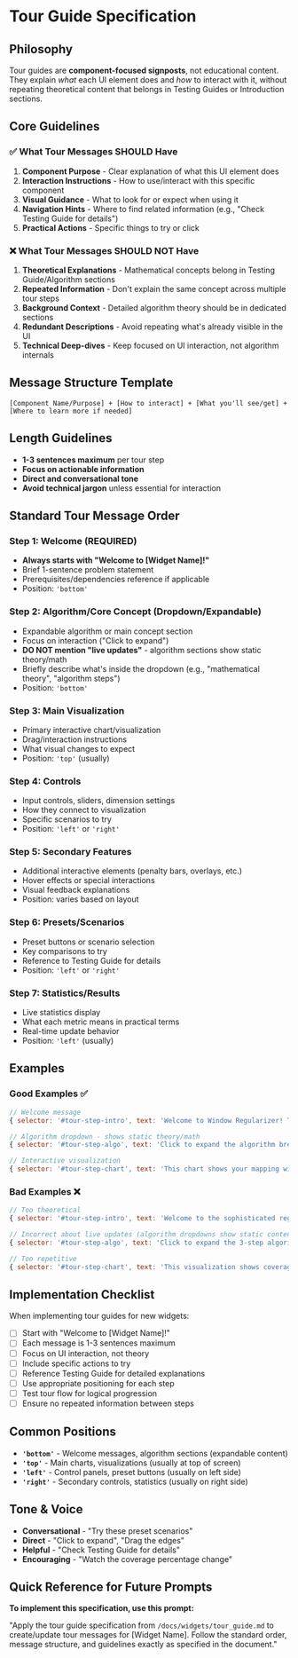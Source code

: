 # Tour Guide Specification

## Philosophy

Tour guides are **component-focused signposts**, not educational content. They explain *what* each UI element does and *how* to interact with it, without repeating theoretical content that belongs in Testing Guides or Introduction sections.

## Core Guidelines

### ✅ What Tour Messages SHOULD Have

1. **Component Purpose** - Clear explanation of what this UI element does
2. **Interaction Instructions** - How to use/interact with this specific component
3. **Visual Guidance** - What to look for or expect when using it
4. **Navigation Hints** - Where to find related information (e.g., "Check Testing Guide for details")
5. **Practical Actions** - Specific things to try or click

### ❌ What Tour Messages SHOULD NOT Have

1. **Theoretical Explanations** - Mathematical concepts belong in Testing Guide/Algorithm sections
2. **Repeated Information** - Don't explain the same concept across multiple tour steps
3. **Background Context** - Detailed algorithm theory should be in dedicated sections
4. **Redundant Descriptions** - Avoid repeating what's already visible in the UI
5. **Technical Deep-dives** - Keep focused on UI interaction, not algorithm internals

## Message Structure Template

```
[Component Name/Purpose] + [How to interact] + [What you'll see/get] + [Where to learn more if needed]
```

## Length Guidelines

- **1-3 sentences maximum** per tour step
- **Focus on actionable information**
- **Direct and conversational tone**
- **Avoid technical jargon** unless essential for interaction

## Standard Tour Message Order

### Step 1: Welcome (REQUIRED)
- **Always starts with "Welcome to [Widget Name]!"**
- Brief 1-sentence problem statement
- Prerequisites/dependencies reference if applicable
- Position: `'bottom'`

### Step 2: Algorithm/Core Concept (Dropdown/Expandable)
- Expandable algorithm or main concept section
- Focus on interaction ("Click to expand")
- **DO NOT mention "live updates"** - algorithm sections show static theory/math
- Briefly describe what's inside the dropdown (e.g., "mathematical theory", "algorithm steps")
- Position: `'bottom'`

### Step 3: Main Visualization
- Primary interactive chart/visualization
- Drag/interaction instructions
- What visual changes to expect
- Position: `'top'` (usually)

### Step 4: Controls
- Input controls, sliders, dimension settings
- How they connect to visualization
- Specific scenarios to try
- Position: `'left'` or `'right'`

### Step 5: Secondary Features
- Additional interactive elements (penalty bars, overlays, etc.)
- Hover effects or special interactions
- Visual feedback explanations
- Position: varies based on layout

### Step 6: Presets/Scenarios
- Preset buttons or scenario selection
- Key comparisons to try
- Reference to Testing Guide for details
- Position: `'left'` or `'right'`

### Step 7: Statistics/Results
- Live statistics display
- What each metric means in practical terms
- Real-time update behavior
- Position: `'left'` (usually)

## Examples

### Good Examples ✅

```javascript
// Welcome message
{ selector: '#tour-step-intro', text: 'Welcome to Window Regularizer! This demo solves the problem where unbalanced text lengths create unfairly large alignment windows. Visit Distance-NAS and Line-NAS demos first to understand the foundational concepts.', position: 'bottom' }

// Algorithm dropdown - shows static theory/math
{ selector: '#tour-step-algo', text: 'Click to expand the algorithm breakdown. This shows the 3-step mathematical theory behind window regularization penalties.', position: 'bottom' }

// Interactive visualization
{ selector: '#tour-step-chart', text: 'This chart shows your mapping windows as blue rectangles. Drag the edges to resize the grid and watch the coverage percentage change. The coverage ratio determines when penalties kick in.', position: 'top' }
```

### Bad Examples ❌

```javascript
// Too theoretical
{ selector: '#tour-step-intro', text: 'Welcome to the sophisticated regularization technique that addresses low dimensionality problems through area-based coverage analysis using mathematical foundations involving non-linear penalty computations...', position: 'bottom' }

// Incorrect about live updates (algorithm dropdowns show static content)
{ selector: '#tour-step-algo', text: 'Click to expand the 3-step algorithm breakdown. All calculations update live as you interact with the demo. Check here to understand the math behind the penalty calculations.', position: 'bottom' }

// Too repetitive  
{ selector: '#tour-step-chart', text: 'This visualization shows coverage ratios which are fundamental metrics that calculate area percentages for regularization penalties that determine score adjustments...', position: 'top' }
```

## Implementation Checklist

When implementing tour guides for new widgets:

- [ ] Start with "Welcome to [Widget Name]!"
- [ ] Each message is 1-3 sentences maximum
- [ ] Focus on UI interaction, not theory
- [ ] Include specific actions to try
- [ ] Reference Testing Guide for detailed explanations
- [ ] Use appropriate positioning for each step
- [ ] Test tour flow for logical progression
- [ ] Ensure no repeated information between steps

## Common Positions

- **`'bottom'`** - Welcome messages, algorithm sections (expandable content)
- **`'top'`** - Main charts, visualizations (usually at top of screen)
- **`'left'`** - Control panels, preset buttons (usually on left side)
- **`'right'`** - Secondary controls, statistics (usually on right side)

## Tone & Voice

- **Conversational** - "Try these preset scenarios"
- **Direct** - "Click to expand", "Drag the edges"
- **Helpful** - "Check Testing Guide for details"
- **Encouraging** - "Watch the coverage percentage change"

## Quick Reference for Future Prompts

**To implement this specification, use this prompt:**

"Apply the tour guide specification from `/docs/widgets/tour_guide.md` to create/update tour messages for [Widget Name]. Follow the standard order, message structure, and guidelines exactly as specified in the document."